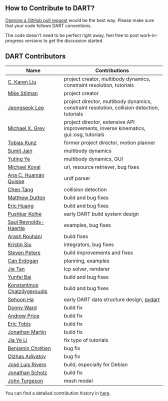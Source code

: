 ## How to Contribute to DART?

[Opening a GitHub pull request](https://help.github.com/articles/about-pull-requests/) would be the best way. Please make sure that your code follows DART conventions.

The code doesn't need to be perfect right away, feel free to post work-in-progress versions to get the discussion started.

## DART Contributors

 Name                                               | Contributions
----------------------------------------------------|---------------
 [C. Karen Liu](https://github.com/karenliu)        | project creator, multibody dynamics, constraint resolution, tutorials
 [Mike Stilman](https://github.com/mstilman)        | project creator
 [Jeongseok Lee](https://github.com/jslee02)        | project director, multibody dynamics, constraint resolution, collision detection, tutorials
 [Michael X. Grey](https://github.com/mxgrey)       | project director, extensive API improvements, inverse kinematics, gui::osg, tutorials
 [Tobias Kunz](https://github.com/tobiaskunz)       | former project director, motion planner
 [Sumit Jain](http://www.cc.gatech.edu/graphics/projects/Sumit/homepage/) | multibody dynamics
 [Yuting Ye](https://github.com/yutingye)           | multibody dynamics, GUI
 [Michael Koval](https://github.com/mkoval)         | uri, resource retriever, bug fixes
 [Ana C. Huamán Quispe](https://github.com/ana-GT)  | urdf parser
 [Chen Tang](https://github.com/chentang)           | collision detection
 [Matthew Dutton](https://github.com/mdutton3)      | build and bug fixes
 [Eric Huang](https://github.com/ehuang3)           | build and bug fixes
 [Pushkar Kolhe](https://github.com/pushkar)        | early DART build system design
 [Saul Reynolds-Haertle](https://github.com/saulrh) | examples, bug fixes
 [Arash Rouhani](https://github.com/Tarrasch)       | build fixes
 [Kristin Siu](https://github.com/kasiu)            | integrators, bug fixes
 [Steven Peters](https://github.com/scpeters)       | build improvements and fixes
 [Can Erdogan](https://github.com/cerdogan)         | planning, examples
 [Jie Tan](https://github.com/jietan)               | lcp solver, renderer
 [Yunfei Bai](https://github.com/YunfeiBai)         | build and bug fixes
 [Konstantinos Chatzilygeroudis](https://github.com/costashatz) | build and bug fixes
 [Sehoon Ha](https://github.com/sehoonha)           | early DART data structure design, [pydart](https://github.com/sehoonha/pydart)
 [Donny Ward](https://github.com/donnyward)         | build fix
 [Andrew Price](https://github.com/a-price)         | build fix
 [Eric Tobis](https://github.com/tobis)             | build fix
 [Jonathan Martin](https://github.com/nybblr)       | build fix
 [Jia Ye Li](https://github.com/JiaYeLi)            | fix typo of tutorials
 [Benjamin Chrétien](https://github.com/bchretien)  | bug fix
 [Olzhas Adiyatov](https://github.com/olzhas)       | bug fix
 [José Luis Rivero](https://github.com/j-rivero)    | build, especially for Debian
 [Jonathan Scholz](https://github.com/jscholz)      | build fix
 [John Turgeson](https://github.com/JohnTurgeson)   | mesh model

You can find a detailed contribution history in [here](https://github.com/dartsim/dart/graphs/contributors).
